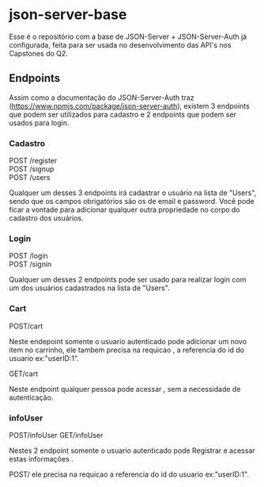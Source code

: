 # json-server-base

Esse é o repositório com a base de JSON-Server + JSON-Server-Auth já configurada, feita para ser usada no desenvolvimento das API's nos Capstones do Q2.

## Endpoints

Assim como a documentação do JSON-Server-Auth traz (https://www.npmjs.com/package/json-server-auth), existem 3 endpoints que podem ser utilizados para cadastro e 2 endpoints que podem ser usados para login.

### Cadastro

POST /register <br/>
POST /signup <br/>
POST /users

Qualquer um desses 3 endpoints irá cadastrar o usuário na lista de "Users", sendo que os campos obrigatórios são os de email e password.
Você pode ficar a vontade para adicionar qualquer outra propriedade no corpo do cadastro dos usuários.


### Login

POST /login <br/>
POST /signin

Qualquer um desses 2 endpoints pode ser usado para realizar login com um dos usuários cadastrados na lista de "Users".

### Cart

POST/cart

Neste endepoint somente o usuario autenticado pode adicionar um novo item no carrinho, ele tambem precisa na requicao , a referencia do id do usuario ex:"userID:1".

GET/cart

Neste endpoint qualquer pessoa pode acessar , sem a necessidade de autenticação.

### infoUser

POST/infoUser
GET/infoUser

Nestes 2 endpoint somente o usuario autenticado pode Registrar e acessar estas informações .

POST/  ele  precisa na requicao a referencia do id do usuario ex:"userID:1".

